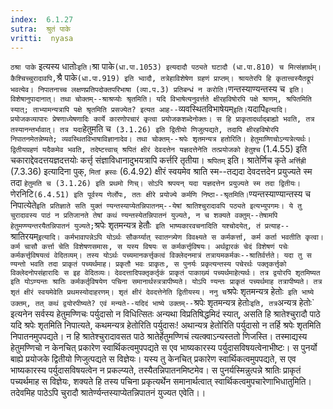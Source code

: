 ```yaml
---
index:  6.1.27
sutra:  श्रुतं पाके
vritti:  nyasa
---
```


`ठश्रा पाके` इत्यस्य धातोः` इति। `श्रा पाके` (धा.पा.1053) इत्यदादौ पठ्यते घटादौ (धा.पा.810) च मित्संज्ञार्थम्। कैश्चिच्चुरादावपि, `श्रै पाके` (धा.पा.919) इति भ्वादौ, तत्रेहाविशेषेण ग्रहणं प्राप्तम्। श्रायतेरपि हि कृतात्त्वस्यैतद्रूपं भवत्येव। निपातनाच्च लक्षणप्रतिपदोक्तपरिभाषा (व्या.प.3) प्रतिबन्धं न करोति। `णन्तस्याण्यन्तस्य च` इति। विशेषानुपादानात्। तथा चोक्तम्--श्राश्रप्योः श्रृतमिति।
यदि विभाषेत्यनुवर्त्तते क्षीरहविषोरपि पक्षे श्राणम्, श्रपितमिति स्यात्; ताभ्यामन्यत्रापि पक्षे श्रृतमिति प्रसज्येत? इत्यत आह--`व्यवस्थितविभाषेयम्` इति।
`यदापि` इत्यादि। प्रयोजकव्यापारः प्रेषणाध्येषणादिः कार्ये कारणोपचारं कृत्वा प्रयोजकशब्देनोक्तः। स हि प्राकृतादर्थाद्बाह्यो भवति, तत्र तस्यानन्तर्भावात्। तत्र यदा `हेतुमति च` (3.1.26) इति द्वितीयो णिजुत्पद्यते, तदापि क्षीरहविषोरपि निपातनमेतन्नेष्यते; व्यवस्थितविभाषाविज्ञानादेव। तथा चोक्तम्--श्रपेः शृतमन्यत्र हतोरिति। हेतुमाण्णिचोऽन्यत्रेत्यर्थः। द्वितीयग्रहणं यदैकमेव भवति, तदेष्टत्त्वाच् श्रपितं क्षीरं देवदत्तेन यज्ञदत्तेनेति तत्प्रयोजको हेतुश्च` (1.4.55) इति चकाराद्देवदत्तयज्ञदत्तयोः कर्त्तृ संज्ञाविधानादुभयत्रापि कर्त्तरि तृतीया। `श्रपितम्` इति। श्रातेर्णिच कृते `अर्त्तिह्री` (7.3.36) इत्यादिना पुक्, `मितां ह्रस्वः` (6.4.92) क्षीरं स्वयमेव श्राति स्म--तद्यदा देवदत्तदेन प्रयुज्यते स्म तदा `हेतुमति च (3.1.26) इति प्रथमो णिच्। सोऽपि श्रपयन् यदा यज्ञदत्तेन प्रयुज्यते स्म तदा द्वितीयः। `णेरनिटि` (6.4.51) इति पूर्वस्य णेर्लोपः, ततः क्षीरे प्रयोज्ये कर्मणि निष्ठा--श्रृतमिति।
`ण्यन्तस्याण्यान्तस्य च निपात्येते` इति प्रतिज्ञाते सति युक्तं ण्यन्तस्याप्येतन्निपातनम्--येषां श्रातिश्चुरादावपि पठ्यते इत्यभ्युपगमः। ये तु चुरादावस्य पाठं न प्रतिजानते तेषां कथं ण्यन्तस्येतन्निपातनं युज्यते, न च शक्यते वक्तुम्--तेषामपि हेतुमण्ण्यन्तरयैतन्निपातनं युज्यते; `श्रपेः शृतमन्यत्र हेतौः` इति भाष्यकारवचनादिति यश्चोदयेत्, तं प्रत्याह--`श्रातिरयम्` इत्यादि। कर्मभावापन्नेऽपि योऽर्थः सौकर्य्यात् स्वातन्त्र्येण विवक्ष्यते स कर्मकर्त्ता, कर्म कर्ता भवतीति कृत्वा। कर्म चासौ कर्त्ता चेति विशेषणसमासः, स यस्य विषयः स कर्मकर्त्तृविषयः। अर्थद्वारकं चेदं विशेषणं पचेः कर्मकर्त्तृविषयत्वं वेदितव्यम्। तस्य योऽर्थः पच्यमानकर्त्तृकत्वं विक्लेदनमात्रं तत्रायमकर्मकः--श्रातिर्वर्त्तते। यदा तु स ण्यन्तो भवति तदा प्राकृतं पच्यर्थमाह। प्रकृतौ भवः प्राकृतः, स पुनर्यः प्रकृत्यन्तस्य पचेरर्थः पक्तृकर्त्तृको विक्लेदनोपसंहारादिः स इह वेदितव्यः। देवदत्तादिपक्तृकर्तृकं प्राकृतं पाकाख्यं पच्यर्थमाहेत्यर्थः। तत्र द्वयोरपि शृतमिष्यत इति योऽण्यन्तः श्रातिः कर्मकर्तृविषयेण पचिना समानार्थस्त्रत्रापीष्यते। योऽपि ण्यन्तः प्राकृतं पच्यर्थमाह तत्रापीष्यते। तत्र शृतं क्षीरं स्वयमेवेति प्रथमस्योदाहरणम्। शृतं क्षीरं देवदत्तेनेति द्वितीयस्य। ननु च `श्रपेः शृतमन्यत्र हेतोः` इति भाष्ये उक्तम्, तत् कथं द्वयोरपीष्यते? एवं मन्यते--यदिदं भाष्ये उक्तम्--`श्रपेः शृतमन्यत्र हेतोः` इति, तत्र `अन्यत्र हेतोः` इत्यनेन सर्वस्य हेतुमण्णिचः पर्युदासो न विधित्सितः अन्यथा विप्रतिषिद्धमिदं स्यात्, असति हि श्रातेश्चुरादौ पाठे यदि श्रपेः शृतमिति निपात्यते, कथमन्यत्र हेतोरिति पर्युदासः! अथान्यत्र हेतोरिति पर्युदासो न तर्हि श्रपेः शृतमिति निपातनमुपपद्यते। न हि श्रातेश्चुरादावसत पाठे श्रातेर्हेतुमण्णिचं त्यत्क्वाऽन्यस्ततो णिजस्ति। तस्माद्यस्य हेतुमण्णिचो न केनचित् प्रकारेण स्वार्थिकत्वमुपपद्यते स एव भाष्यकारस्य पर्युदासविषयत्वेनाभीष्टः। स पुनर्यो बाह्ये प्रयोजके द्वितीयो णिजुत्पद्यते स विज्ञेयः। यस्य तु केनचित् प्रकारेण स्वार्थिकत्वमुपपद्यते, स एव भाष्यकारस्य पर्युदासविषयत्वेन न प्रकल्प्यते, तस्यैतन्निपातनमिष्टमेव। स पुनर्यस्मिन्नुत्पन्ने श्रातिः प्राकृतं पच्यर्थमाह स विज्ञेयः, शक्यते हि तस्य पचिना प्रकृत्यर्थेन समानार्थत्वात् स्वार्थिकत्वमुपचारेणाभिधातुमिति। तदेवमिह पाठेऽपि चुरादौ श्रातेर्ण्यन्तस्याप्येतन्निपातनं युज्यत एवेति।।
